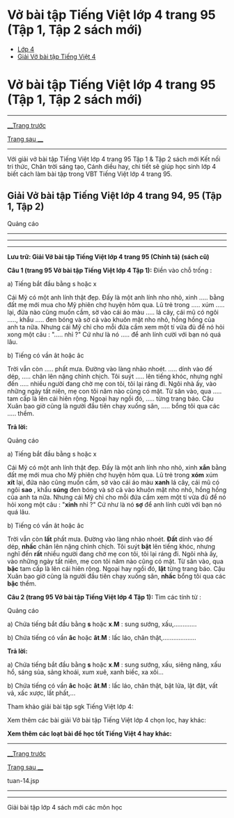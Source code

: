 # Vở bài tập Tiếng Việt lớp 4 trang 95 (Tập 1, Tập 2 sách mới)

  * [Lớp 4](https://vietjack.com/series/lop-4.jsp)
  * [Giải Vở bài tập Tiếng Việt 4](https://vietjack.com/giai-vo-bai-tap-tieng-viet-4/index.jsp)



# Vở bài tập Tiếng Việt lớp 4 trang 95 (Tập 1, Tập 2 sách mới)

* * *

[__Trang trước](https://vietjack.com/giai-vo-bai-tap-tieng-viet-4/tuan-14.jsp)

[Trang sau __](https://vietjack.com/giai-vo-bai-tap-tieng-viet-4/tuan-14.jsp)

* * *

Với giải vở bài tập Tiếng Việt lớp 4 trang 95 Tập 1 & Tập 2 sách mới Kết nối tri thức, Chân trời sáng tạo, Cánh diều hay, chi tiết sẽ giúp học sinh lớp 4 biết cách làm bài tập trong VBT Tiếng Việt lớp 4 trang 95.

## Giải Vở bài tập Tiếng Việt lớp 4 trang 94, 95 (Tập 1, Tập 2)

Quảng cáo

* * *

* * *

* * *

**Lưu trữ: Giải Vở bài tập Tiếng Việt lớp 4 trang 95 (Chính tả) (sách cũ)**

**Câu 1 (trang 95 Vở bài tập Tiếng Việt lớp 4 Tập 1):** Điền vào chỗ trống :

a) Tiếng bắt đầu bằng s hoặc x

Cái Mỹ có một anh lính thật đẹp. Đấy là một anh lính nho nhỏ, xinh ..... bằng đất mẹ mới mua cho Mỹ phiên chợ huyện hôm qua. Lũ trẻ trong ..... xúm ..... lại, đứa nào cũng muốn cầm, sờ vào cái áo màu ..... lá cây, cái mũ có ngôi ....., khẩu ..... đen bóng và sờ cả vào khuôn mặt nho nhỏ, hồng hồng của anh ta nữa. Nhưng cái Mỹ chỉ cho mỗi đứa cầm xem một tí vừa đủ để nó hỏi xong một câu : "..... nhỉ ?" Cứ như là nó ..... để anh lính cười với bạn nó quá lâu.

b) Tiếng có vần ât hoặc âc

Trời vẫn còn ..... phất mưa. Đường vào làng nhão nhoét. ..... dính vào đế dép, ..... chân lên nặng chình chịch. Tôi suýt ..... lên tiếng khóc, nhưng nghĩ đến ..... nhiều người đang chờ mẹ con tôi, tôi lại ráng đi. Ngôi nhà ấy, vào những ngày tất niên, mẹ con tôi năm nào cũng có mặt. Từ sân vào, qua ..... tam cấp là lên cái hiên rộng. Ngoại hay ngồi đó, ..... từng trang báo. Cậu Xuân bao giờ cũng là người đầu tiên chạy xuống sân, ..... bổng tôi qua các ..... thềm.

**Trả lời:**

Quảng cáo

a) Tiếng bắt đầu bằng s hoặc x

Cái Mỹ có một anh lính thật đẹp. Đấy là một anh lính nho nhỏ, xinh **xắn** bằng đất mẹ mới mua cho Mỹ phiên chợ huyện hôm qua. Lũ trẻ trong **xóm** xúm **xít** lại, đứa nào cũng muốn cầm, sờ vào cái áo màu **xanh** lá cây, cái mũ có ngôi **sao** , khẩu **súng** đen bóng và sờ cả vào khuôn mặt nho nhỏ, hồng hồng của anh ta nữa. Nhưng cái Mỹ chỉ cho mỗi đứa cầm xem một tí vừa đủ để nó hỏi xong một câu : "**xinh** nhỉ ?" Cứ như là nó **sợ** để anh lính cười với bạn nó quá lâu.

b) Tiếng có vần ât hoặc âc

Trời vẫn còn **lất** phất mưa. Đường vào làng nhão nhoét. **Đất** dính vào đế dép, **nhấc** chân lên nặng chình chịch. Tôi suýt **bật** lên tiếng khóc, nhưng nghĩ đến **rất** nhiều người đang chờ mẹ con tôi, tôi lại ráng đi. Ngôi nhà ấy, vào những ngày tất niên, mẹ con tôi năm nào cũng có mặt. Từ sân vào, qua **bậc** tam cấp là lên cái hiên rộng. Ngoại hay ngồi đó, **lật** từng trang báo. Cậu Xuân bao giờ cũng là người đầu tiên chạy xuống sân, **nhấc** bổng tôi qua các **bậc** thềm.

**Câu 2 (trang 95 Vở bài tập Tiếng Việt lớp 4 Tập 1):** Tìm các tính từ :

Quảng cáo

a) Chứa tiếng bắt đầu bằng **s** hoặc **x**.**M** : sung sướng, xấu,.............

b) Chứa tiếng có vần **âc** hoặc **ât**.**M** : lấc láo, chân thật,................... 

**Trả lời:**

a) Chứa tiếng bắt đầu bằng **s** hoặc **x**.**M** : sung sướng, xấu, siêng năng, xấu hổ, sáng sủa, sảng khoái, xum xuê, xanh biếc, xa xôi...

b) Chứa tiếng có vần **âc** hoặc **ât**.**M** : lấc láo, chân thật, bật lửa, lật đật, vất vả, xấc xược, lất phất,... 

Tham khảo giải bài tập sgk Tiếng Việt lớp 4:

Xem thêm các bài giải Vở bài tập Tiếng Việt lớp 4 chọn lọc, hay khác:

**Xem thêm các loạt bài để học tốt Tiếng Việt 4 hay khác:**

* * *

[__Trang trước](https://vietjack.com/giai-vo-bai-tap-tieng-viet-4/tuan-14.jsp)

[Trang sau __](https://vietjack.com/giai-vo-bai-tap-tieng-viet-4/tuan-14.jsp)

tuan-14.jsp

* * *

* * *

Giải bài tập lớp 4 sách mới các môn học
